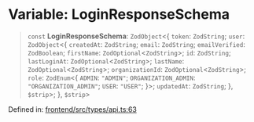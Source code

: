 # Variable: LoginResponseSchema

> `const` **LoginResponseSchema**: `ZodObject`\<\{ `token`: `ZodString`; `user`: `ZodObject`\<\{ `createdAt`: `ZodString`; `email`: `ZodString`; `emailVerified`: `ZodBoolean`; `firstName`: `ZodOptional`\<`ZodString`\>; `id`: `ZodString`; `lastLoginAt`: `ZodOptional`\<`ZodString`\>; `lastName`: `ZodOptional`\<`ZodString`\>; `organizationId`: `ZodOptional`\<`ZodString`\>; `role`: `ZodEnum`\<\{ `ADMIN`: `"ADMIN"`; `ORGANIZATION_ADMIN`: `"ORGANIZATION_ADMIN"`; `USER`: `"USER"`; \}\>; `updatedAt`: `ZodString`; \}, `$strip`\>; \}, `$strip`\>

Defined in: [frontend/src/types/api.ts:63](https://github.com/lsendel/sass/blob/ca8b2b87627589617e0de57047e1f50d53e78078/frontend/src/types/api.ts#L63)
